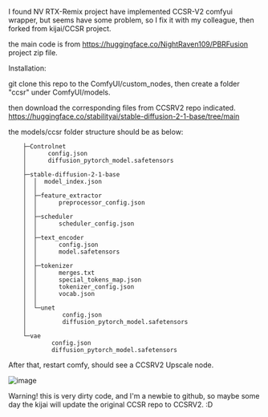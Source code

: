 I found NV RTX-Remix project have implemented CCSR-V2 comfyui wrapper, but seems have some problem, so I fix it with my colleague, then forked from kijai/CCSR project.

the main code is from https://huggingface.co/NightRaven109/PBRFusion project zip file.

Installation:

git clone this repo to the ComfyUI/custom_nodes, then create a folder "ccsr" under ComfyUI/models.

then download the corresponding files from CCSRV2 repo indicated. https://huggingface.co/stabilityai/stable-diffusion-2-1-base/tree/main

the models/ccsr folder structure should be as below:

        ├─Controlnet
        │      config.json
        │      diffusion_pytorch_model.safetensors
        │
        ├─stable-diffusion-2-1-base
        │  │  model_index.json
        │  │
        │  ├─feature_extractor
        │  │      preprocessor_config.json
        │  │
        │  ├─scheduler
        │  │      scheduler_config.json
        │  │
        │  ├─text_encoder
        │  │      config.json
        │  │      model.safetensors
        │  │
        │  ├─tokenizer
        │  │      merges.txt
        │  │      special_tokens_map.json
        │  │      tokenizer_config.json
        │  │      vocab.json
        │  │
        │  └─unet
        │          config.json
        │          diffusion_pytorch_model.safetensors
        │
        └─vae
                config.json
                diffusion_pytorch_model.safetensors


After that, restart comfy, should see a CCSRV2 Upscale node.

![image](https://github.com/user-attachments/assets/0b37ccff-8786-4bf9-b52b-604247f4a04d)


Warning! this is very dirty code, and I'm a newbie to github, so maybe some day the kijai will update the original CCSR repo to CCSRV2. :D
